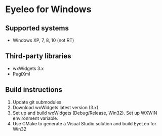 # Eyeleo for Windows

## Supported systems
* Windows XP, 7, 8, 10 (not RT)

## Third-party libraries
* wxWidgets 3.x
* PugiXml

## Build instructions
1) Update git submodules
2) Download wxWidgets latest version (3.x)
3) Set up and build wxWidgets (Debug/Release, Win32). Set up WXWIN environment variable.
4) Use CMake to generate a Visual Studio solution and build EyeLeo for Win32

